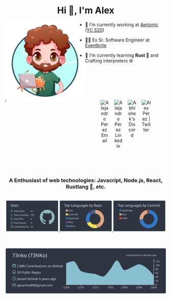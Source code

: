 <h1 align="center">Hi 👋, I'm Alex</h1>

<div>
<img class="profile" align="left" src="https://github.com/73nko/73nko/blob/master/img/profile-alex.png?raw=true" alt="Github profile avatar" height="250px"/>

- 🔭  I’m currently working at [Awtomic](https://www.awtomic.com/) ([YC S20](https://www.ycombinator.com/companies/bundle))

- 👨‍💻  Ex Sr. Software Engineer at [Eventbrite](https://eventbrite.com)

- 🌱  I’m currently learning **Rust 🦀** and Crafting interpreters ⚙️
</div>
<br /><br /><br /><br />

<div align="center" style="margin: 2rem auto;">
<p align="center" style="display: flex; justify-content: center; gap: 1rem;">
    <a href="mailto:work@alejandroperez.dev">
    <img align="left" alt="Alejandro Pérez Email" width="27px" src="https://img.icons8.com/doodle/48/000000/gmail.png"/></a>
    <a target="_blank" href="https://www.linkedin.com/in/alejandroperezramos">
    <img align="left" alt="Alejandro Pérez Linkedin" width="27px" src="https://img.icons8.com/doodle/48/000000/linkedin--v2.png" />
    </a>
    <a href="https://discordapp.com/users/Alex%20Pérez#4916">
    <img align="left" alt="Abhishek's Discord" width="27px" src="https://cdn.simpleicons.org/discord" />
    </a>
    <a href="https://twitter.com/73nko">
    <img align="left" alt="Alex Pérez | Twitter" width="30px" src="https://img.icons8.com/pulsar-color/64/000000/twitterx.png" />
    </a>
</p>
</div>
<br /><br />
<div align="center">
<h3 align="center">A Enthusiast of web technologies: Javacript, Node.js, React, Rustlang 🦀, etc.</h3>
</div>

<br />

<div align="center" >
<a  href="https://github.com/73nko">
<img src="https://raw.githubusercontent.com/73nko/github-profile-summary-cards/master/profile-summary-card-output/nord_dark/3-stats.svg" width="32.5%">
<img src="https://raw.githubusercontent.com/73nko/github-profile-summary-cards/master/profile-summary-card-output/nord_dark/1-repos-per-language.svg" width="32.5%">
<img src="https://raw.githubusercontent.com/73nko/github-profile-summary-cards/master/profile-summary-card-output/nord_dark/2-most-commit-language.svg" width="32.5%">
</a>
</div>

<br />

<div align="center" style="text-align: center; margin: 2rem auto;">
<img align="center" src="https://raw.githubusercontent.com/73nko/github-profile-summary-cards/master/profile-summary-card-output/nord_dark/0-profile-details.svg" >
</div>
